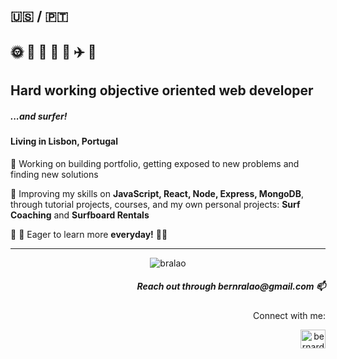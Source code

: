<div align="left">
 <h2> 🇺🇸 / 🇵🇹 </h2>
 <h2>🌞 🌊 📸 🌻 🐶 ✈️ 🌅 </h2>
 <h2>Hard working objective oriented web developer</h2><h5>...and surfer!</h5>
 <h4>Living in Lisbon, Portugal</h4>
 
 🔭 Working on building portfolio, getting exposed to new problems and finding new solutions
 
 🎯 Improving my skills on **JavaScript, React, Node, Express, MongoDB**, through tutorial projects, courses, and my own personal projects: **Surf Coaching** and **Surfboard Rentals**
 
 🌱 🧠 Eager to learn more **everyday!** 🙋‍♂️
</div>

<hr>

<div align="center">
 
 <p><img src="https://github-readme-stats.vercel.app/api/top-langs?username=bralao&show_icons=true&locale=en&layout=compact" alt="bralao" /></p>
</div>

<div align="right">
 



 
 <h5>Reach out through bernralao@gmail.com 📫</h5>

 <p>Connect with me:</p>
 <p>
 <a href="https://linkedin.com/in/bernardoralao" target="blank"><img align="center" src="https://raw.githubusercontent.com/rahuldkjain/github-profile-readme-generator/master/src/images/icons/Social/linked-in-alt.svg" alt="bernardoralao" height="30" width="40" /></a>
 </p>
</div>
 
 
